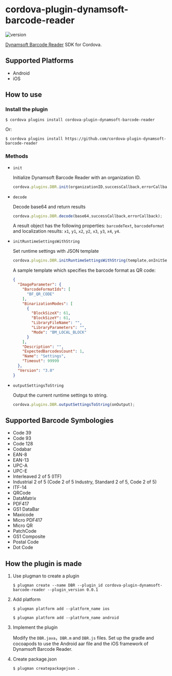 # cordova-plugin-dynamsoft-barcode-reader

![version](https://img.shields.io/npm/v/cordova-plugin-dynamsoft-barcode-reader.svg)

[Dynamsoft Barcode Reader](https://www.dynamsoft.com/barcode-reader/overview/) SDK for Cordova.

## Supported Platforms

* Android
* iOS

## How to use

### Install the plugin

```
$ cordova plugins install cordova-plugin-dynamsoft-barcode-reader
```

Or:

```
$ cordova plugins install https://github.com/cordova-plugin-dynamsoft-barcode-reader
```

### Methods

* `init`

    Initialize Dynamsoft Barcode Reader with an organization ID.
    
    ```js
    cordova.plugins.DBR.init(organizationID,successCallback,errorCallback);
    ```

* `decode`

    Decode base64 and return results

    ```js
    cordova.plugins.DBR.decode(base64,successCallback,errorCallback);
    ```
    
    A result object has the following properties: `barcodeText`, `barcodeFormat` and localization results: `x1`, `y1`, `x2`, `y2`, `x3`, `y3`, `x4`, `y4`.
    
* `initRuntimeSettingsWithString`
    
    Set runtime settings with JSON template

    ```js
    cordova.plugins.DBR.initRuntimeSettingsWithString(template,onInitSettings);
    ```
    
    A sample template which specifies the barcode format as QR code:
    
    ```json
    {
      "ImageParameter": {
        "BarcodeFormatIds": [
          "BF_QR_CODE"
        ],
        "BinarizationModes": [
          {
            "BlockSizeX": 61,
            "BlockSizeY": 61,
            "LibraryFileName": "",
            "LibraryParameters": "",
            "Mode": "BM_LOCAL_BLOCK"
          }
        ],
        "Description": "",
        "ExpectedBarcodesCount": 1,
        "Name": "Settings",
        "Timeout": 99999
      },
      "Version": "3.0"
    }
    ```
    
* `outputSettingsToString`

    Output the current runtime settings to string.

    ```js
    cordova.plugins.DBR.outputSettingsToString(onOutput);
    ```

## Supported Barcode Symbologies

* Code 39
* Code 93
* Code 128
* Codabar
* EAN-8
* EAN-13
* UPC-A
* UPC-E
* Interleaved 2 of 5 (ITF)
* Industrial 2 of 5 (Code 2 of 5 Industry, Standard 2 of 5, Code 2 of 5)
* ITF-14 
* QRCode
* DataMatrix
* PDF417
* GS1 DataBar
* Maxicode
* Micro PDF417
* Micro QR
* PatchCode
* GS1 Composite
* Postal Code
* Dot Code

## How the plugin is made

1. Use plugman to create a plugin

    ```
    $ plugman create --name DBR --plugin_id cordova-plugin-dynamsoft-barcode-reader --plugin_version 0.0.1
    ```

2. Add platform

    ```
    $ plugman platform add --platform_name ios
    ```
    
    ```
    $ plugman platform add --platform_name android
    ```

3. Implement the plugin

    Modify the `DBR.java`，`DBR.m` and `DBR.js` files. Set up the gradle and cocoapods to use the Android aar file and the iOS framework of Dynamsoft Barcode Reader.

4. Create package.json 

    ```
    $ plugman createpackagejson .
    ```